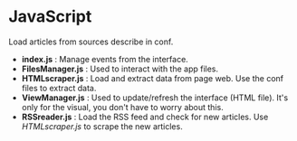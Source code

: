 # JavaScript

Load articles from sources describe in conf.

- **index.js** : Manage events from the interface.
- **FilesManager.js** : Used to interact with the app files.
- **HTMLscraper.js** : Load and extract data from page web. Use the conf files to extract data.
- **ViewManager.js** : Used to update/refresh the interface (HTML file). It's only for the visual, you don't have to worry about this.
- **RSSreader.js** : Load the RSS feed and check for new articles. Use *HTMLscraper.js* to scrape the new articles.